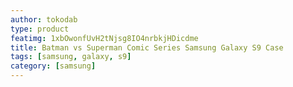 ```yaml
---
author: tokodab
type: product
featimg: 1xbOwonfUvH2tNjsg8IO4nrbkjHDicdme
title: Batman vs Superman Comic Series Samsung Galaxy S9 Case
tags: [samsung, galaxy, s9]
category: [samsung]
---
```

